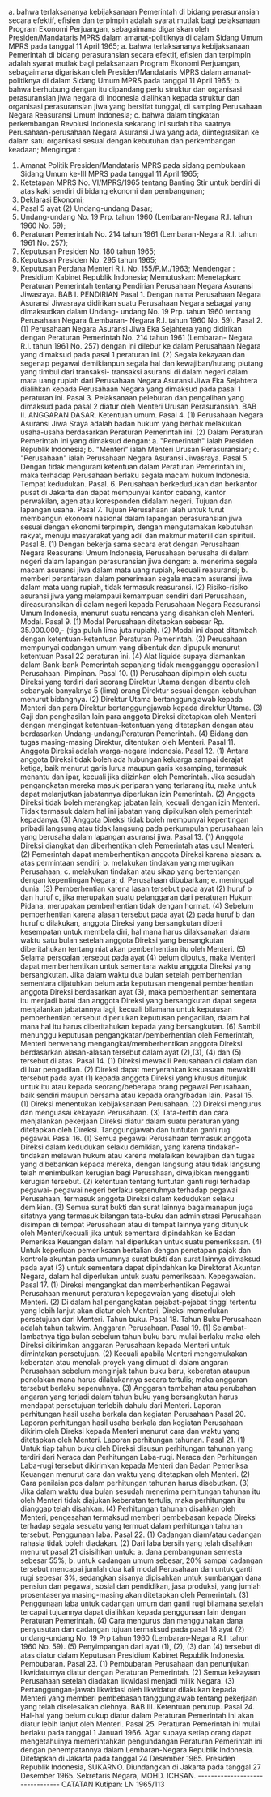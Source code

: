  a. bahwa terlaksananya kebijaksanaan Pemerintah di bidang perasuransian secara efektif, efisien dan terpimpin adalah syarat mutlak bagi pelaksanaan Program Ekonomi Perjuangan, sebagaimana digariskan oleh Presiden/Mandataris MPRS dalam amanat-politiknya di dalam Sidang Umum MPRS pada tanggal 11 April 1965; a. bahwa terlaksananya kebijaksanaan Pemerintah di bidang perasuransian secara efektif, efisien dan terpimpin adalah syarat mutlak bagi pelaksanaan Program Ekonomi Perjuangan, sebagaimana digariskan oleh Presiden/Mandataris MPRS dalam amanat-politiknya di dalam Sidang Umum MPRS pada tanggal 11 April 1965;
b. bahwa berhubung dengan itu dipandang perlu struktur dan organisasi perasuransian jiwa negara di Indonesia dialihkan kepada struktur dan organisasi perasuransian jiwa yang bersifat tunggal, di samping Perusahaan Negara Reasuransi Umum Indonesia;
c. bahwa dalam tingkatan perkembangan Revolusi Indonesia sekarang ini sudah tiba saatnya Perusahaan-perusahaan Negara Asuransi Jiwa yang ada, diintegrasikan ke dalam satu organisasi sesuai dengan kebutuhan dan perkembangan keadaan;
Mengingat :

1. Amanat Politik Presiden/Mandataris MPRS pada sidang pembukaan Sidang Umum ke-III MPRS pada tanggal 11 April 1965;
2. Ketetapan MPRS No. VI/MPRS/1965 tentang Banting Stir untuk berdiri di atas kaki sendiri di bidang ekonomi dan pembangunan;
3. Deklarasi Ekonomi;
4. Pasal 5 ayat (2) Undang-undang Dasar;
5. Undang-undang No. 19 Prp. tahun 1960 (Lembaran-Negara R.I. tahun 1960 No. 59);
6. Peraturan Pemerintah No. 214 tahun 1961 (Lembaran-Negara R.I. tahun 1961 No. 257);
7. Keputusan Presiden No. 180 tahun 1965;
8. Keputusan Presiden No. 295 tahun 1965;
9. Keputusan Perdana Menteri R.i. No. 155/P.M./1963; Mendengar : Presidium Kabinet Republik Indonesia; Memutuskan: Menetapkan: Peraturan Pemerintah tentang Pendirian Perusahaan Negara Asuransi Jiwasraya. BAB I. PENDIRIAN Pasal 1. Dengan nama Perusahaan Negara Asuransi Jiwasraya didirikan suatu Perusahaan Negara sebagai yang dimaksudkan dalam Undang- undang No. 19 Prp. tahun 1960 tentang Perusahaan Negara (Lembaran- Negara R.I. tahun 1960 No. 59). Pasal 2. (1) Perusahaan Negara Asuransi Jiwa Eka Sejahtera yang didirikan dengan Peraturan Pemerintah No. 214 tahun 1961 (Lembaran- Negara R.I. tahun 1961 No. 257) dengan ini dilebur ke dalam Perusahaan Negara yang dimaksud pada pasal 1 peraturan ini. (2) Segala kekayaan dan segenap pegawai demikianpun segala hal dan kewajiban/hutang piutang yang timbul dari transaksi- transaksi asuransi di dalam negeri dalam mata uang rupiah dari Perusahaan Negara Asuransi Jiwa Eka Sejahtera dialihkan kepada Perusahaan Negara yang dimaksud pada pasal 1 peraturan ini. Pasal 3. Pelaksanaan peleburan dan pengalihan yang dimaksud pada pasal 2 diatur oleh Menteri Urusan Perasuransian. BAB II. ANGGARAN DASAR. Ketentuan umum. Pasal 4. (1) Perusahaan Negara Asuransi Jiwa Sraya adalah badan hukum yang berhak melakukan usaha-usaha berdasarkan Peraturan Pemerintah ini. (2) Dalam Peraturan Pemerintah ini yang dimaksud dengan:
a. "Pemerintah" ialah Presiden Republik Indonesia;
b. "Menteri" ialah Menteri Urusan Perasuransian;
c. "Perusahaan" ialah Perusahaan Negara Asuransi Jiwasraya. Pasal 5. Dengan tidak mengurani ketentuan dalam Peraturan Pemerintah ini, maka terhadap Perusahaan berlaku segala macam hukum Indonesia. Tempat kedudukan. Pasal. 6. Perusahaan berkedudukan dan berkantor pusat di Jakarta dan dapat mempunyai kantor cabang, kantor perwakilan, agen atau koresponden didalam negeri. Tujuan dan lapangan usaha. Pasal 7. Tujuan Perusahaan ialah untuk turut membangun ekonomi nasional dalam lapangan perasuransian jiwa sesuai dengan ekonomi terpimpin, dengan mengutamakan kebutuhan rakyat, menuju masyarakat yang adil dan makmur materiil dan spirituil. Pasal 8. (1) Dengan bekerja sama secara erat dengan Perusahaan Negara Reasuransi Umum Indonesia, Perusahaan berusaha di dalam negeri dalam lapangan perasuransian jiwa dengan:
a. menerima segala macam asuransi jiwa dalam mata uang rupiah, kecuali reasuransi;
b. memberi perantaraan dalam penerimaan segala macam asuransi jiwa dalam mata uang rupiah, tidak termasuk reasuransi. (2) Risiko-risiko asuransi jiwa yang melampaui kemampuan sendiri dari Perusahaan, direasuransikan di dalam negeri kepada Perusahaan Negara Reasuransi Umum Indonesia, menurut suatu rencana yang disahkan oleh Menteri. Modal. Pasal 9. (1) Modal Perusahaan ditetapkan sebesar Rp. 35.000.000,- (tiga puluh lima juta rupiah). (2) Modal ini dapat ditambah dengan ketentuan-ketentuan Peraturan Pemerintah. (3) Perusahaan mempunyai cadangan umum yang dibentuk dan dipupuk menurut ketentuan Pasal 22 peraturan ini. (4) Alat liquide supaya diamankan dalam Bank-bank Pemerintah sepanjang tidak mengganggu operasionil Perusahaan. Pimpinan. Pasal 10. (1) Perusahaan dipimpin oleh suatu Direksi yang terdiri dari seorang Direktur Utama dengan dibantu oleh sebanyak-banyaknya 5 (lima) orang Direktur sesuai dengan kebutuhan menurut bidangnya. (2) Direktur Utama bertanggungjawab kepada Menteri dan para Direktur bertanggungjawab kepada direktur Utama. (3) Gaji dan penghasilan lain para anggota Direksi ditetapkan oleh Menteri dengan mengingat ketentuan-ketentuan yang ditetapkan dengan atau berdasarkan Undang-undang/Peraturan Pemerintah. (4) Bidang dan tugas masing-masing Direktur, ditentukan oleh Menteri. Pasal 11. Anggota Direksi adalah warga-negara Indonesia. Pasal 12. (1) Antara anggota Direksi tidak boleh ada hubungan keluarga sampai derajat ketiga, baik menurut garis lurus maupun garis kesamping, termasuk menantu dan ipar, kecuali jika diizinkan oleh Pemerintah. Jika sesudah pengangkatan mereka masuk periparan yang terlarang itu, maka untuk dapat melanjutkan jabatannya diperlukan izin Pemerintah. (2) Anggota Direksi tidak boleh merangkap jabatan lain, kecuali dengan izin Menteri. Tidak termasuk dalam hal ini jabatan yang dipikulkan oleh pemerintah kepadanya. (3) Anggota Direksi tidak boleh mempunyai kepentingan pribadi langsung atau tidak langsung pada perkumpulan perusahaan lain yang berusaha dalam lapangan asuransi jiwa. Pasal 13. (1) Anggota Direksi diangkat dan diberhentikan oleh Pemerintah atas usul Menteri. (2) Pemerintah dapat memberhentikan anggota Direksi karena alasan:
a. atas permintaan sendiri;
b. melakukan tindakan yang merugikan Perusahaan;
c. melakukan tindakan atau sikap yang bertentangan dengan kepentingan Negara;
d. Perusahaan dibubarkan;
e. meninggal dunia. (3) Pemberhentian karena lasan tersebut pada ayat (2) huruf b dan huruf c, jika merupakan suatu pelanggaran dari peraturan Hukum Pidana, merupakan pemberhentian tidak dengan hormat. (4) Sebelum pemberhentian karena alasan tersebut pada ayat (2) pada huruf b dan huruf c dilakukan, anggota Direksi yang bersangkutan diberi kesempatan untuk membela diri, hal mana harus dilaksanakan dalam waktu satu bulan setelah anggota Direksi yang bersangkutan diberitahukan tentang niat akan pemberhentian itu oleh Menteri. (5) Selama persoalan tersebut pada ayat (4) belum diputus, maka Menteri dapat memberhentikan untuk sementara waktu anggota Direksi yang bersangkutan. Jika dalam waktu dua bulan setelah pemberhentian sementara dijatuhkan belum ada keputusan mengenai pemberhentian anggota Direksi berdasarkan ayat (3), maka pemberhentian sementara itu menjadi batal dan anggota Direksi yang bersangkutan dapat segera menjalankan jabatannya lagi, kecuali bilamana untuk keputusan pemberhentian tersebut diperlukan keputusan pengadilan, dalam hal mana hal itu harus diberitahukan kepada yang bersangkutan. (6) Sambil menunggu keputusan pengangkatan/pemberhentian oleh Pemerintah, Menteri berwenang mengangkat/memberhentikan anggota Direksi berdasarkan alasan-alasan tersebut dalam ayat (2),(3), (4) dan (5) tersebut di atas. Pasal 14. (1) Direksi mewakili Perusahaan di dalam dan di luar pengadilan. (2) Direksi dapat menyerahkan kekuasaan mewakili tersebut pada ayat (1) kepada anggota Direksi yang khusus ditunjuk untuk itu atau kepada seorang/beberapa orang pegawai Perusahaan, baik sendiri maupun bersama atau kepada orang/badan lain. Pasal 15. (1) Direksi menentukan kebijaksanaan Perusahaan. (2) Direksi mengurus dan menguasai kekayaan Perusahaan. (3) Tata-tertib dan cara menjalankan pekerjaan Direksi diatur dalam suatu peraturan yang ditetapkan oleh Direksi. Tanggungjawab dan tuntutan ganti rugi pegawai. Pasal 16. (1) Semua pegawai Perusahaan termasuk anggota Direksi dalam kedudukan selaku demikian, yang karena tindakan-tindakan melawan hukum atau karena melalaikan kewajiban dan tugas yang dibebankan kepada mereka, dengan langsung atau tidak langsung telah menimbulkan kerugian bagi Perusahaan, diwajibkan mengganti kerugian tersebut. (2) ketentuan tentang tuntutan ganti rugi terhadap pegawai- pegawai negeri berlaku sepenuhnya terhadap pegawai Perusahaan, termasuk anggota Direksi dalam kedudukan selaku demikian. (3) Semua surat bukti dan surat lainnya bagaimanapun juga sifatnya yang termasuk bilangan tata-buku dan administrasi Perusahaan disimpan di tempat Perusahaan atau di tempat lainnya yang ditunjuk oleh Menteri/kecuali jika untuk sementara dipindahkan ke Badan Pemeriksa Keuangan dalam hal diperlukan untuk suatu pemeriksaan. (4) Untuk keperluan pemeriksaan bertalian dengan penetapan pajak dan kontrole akuntan pada umumnya surat bukti dan surat lainnya dimaksud pada ayat (3) untuk sementara dapat dipindahkan ke Direktorat Akuntan Negara, dalam hal diperlukan untuk suatu pemeriksaan. Kepegawaian. Pasal 17. (1) Direksi mengangkat dan memberhentikan Pegawai Perusahaan menurut peraturan kepegawaian yang disetujui oleh Menteri. (2) Di dalam hal pengangkatan pejabat-pejabat tinggi tertentu yang lebih lanjut akan diatur oleh Menteri, Direksi memerlukan persetujuan dari Menteri. Tahun buku. Pasal 18. Tahun Buku Perusahaan adalah tahun takwim. Anggaran Perusahaan. Pasal 19. (1) Selambat-lambatnya tiga bulan sebelum tahun buku baru mulai berlaku maka oleh Direksi dikirimkan anggaran Perusahaan kepada Menteri untuk dimintakan persetujuan. (2) Kecuali apabila Menteri mengemukakan keberatan atau menolak proyek yang dimuat di dalam angaran Perusahaan sebelum menginjak tahun buku baru, keberatan ataupun penolakan mana harus dilakukannya secara tertulis; maka anggaran tersebut berlaku sepenuhnya. (3) Anggaran tambahan atau perubahan angaran yang terjadi dalam tahun buku yang bersangkutan harus mendapat persetujuan terlebih dahulu dari Menteri. Laporan perhitungan hasil usaha berkala dan kegiatan Perusahaan Pasal 20. Laporan perhitungan hasil usaha berkala dan kegiatan Perusahaan dikirim oleh Direksi kepada Menteri menurut cara dan waktu yang ditetapkan oleh Menteri. Laporan perhitungan tahunan. Pasal 21. (1) Untuk tiap tahun buku oleh Direksi disusun perhitungan tahunan yang terdiri dari Neraca dan Perhitungan Laba-rugi. Neraca dan Perhitungan Laba-rugi tersebut dikirimkan kepada Menteri dan Badan Pemeriksa Keuangan menurut cara dan waktu yang ditetapkan oleh Menteri. (2) Cara penilaian pos dalam perhitungan tahunan harus disebutkan. (3) Jika dalam waktu dua bulan sesudah menerima perhitungan tahunan itu oleh Menteri tidak diajukan keberatan tertulis, maka perhitungan itu dianggap telah disahkan. (4) Perhitungan tahunan disahkan oleh Menteri, pengesahan termaksud memberi pembebasan kepada Direksi terhadap segala sesuatu yang termuat dalam perhitungan tahunan tersebut. Penggunaan laba. Pasal 22. (1) Cadangan diam/atau cadangan rahasia tidak boleh diadakan. (2) Dari laba bersih yang telah disahkan menurut pasal 21 disisihkan untuk:
a. dana pembangunan semesta sebesar 55%;
b. untuk cadangan umum sebesar, 20% sampai cadangan tersebut mencapai jumlah dua kali modal Perusahaan dan untuk ganti rugi sebesar 3%, sedangkan sisanya dipisahkan untuk sumbangan dana pensiun dan pegawai, sosial dan pendidikan, jasa produksi, yang jumlah prosentasenya masing-masing akan ditetapkan oleh Pemerintah. (3) Penggunaan laba untuk cadangan umum dan ganti rugi bilamana setelah tercapai tujuannya dapat dialihkan kepada penggunaan lain dengan Peraturan Pemerintah. (4) Cara mengurus dan menggunakan dana penyusutan dan cadangan tujuan termaksud pada pasal 18 ayat (2) undang-undang No. 19 Prp tahun 1960 (Lembaran-Negara R.I. tahun 1960 No. 59). (5) Penyimpangan dari ayat (1), (2), (3) dan (4) tersebut di atas diatur dalam Keputusan Presidium Kabinet Republik Indonesia. Pembubaran. Pasal 23. (1) Pembubaran Perusahaan dan penunjukan likwidaturnya diatur dengan Peraturan Pemerintah. (2) Semua kekayaan Perusahaan setelah diadakan likwidasi menjadi milik Negara. (3) Pertanggungan-jawab likwidasi oleh likwidatur dilakukan kepada Menteri yang memberi pembebasan tanggungjawab tentang pekerjaan yang telah diselesaikan olehnya. BAB III. Ketentuan penutup. Pasal 24. Hal-hal yang belum cukup diatur dalam Peraturan Pemerintah ini akan diatur lebih lanjut oleh Menteri. Pasal 25. Peraturan Pemerintah ini mulai berlaku pada tanggal 1 Januari 1966. Agar supaya setiap orang dapat mengetahuinya memerintahkan pengundangan Peraturan Pemerintah ini dengan penempatannya dalam Lembaran-Negara Republik Indonesia. Ditetapkan di Jakarta pada tanggal 24 Desember 1965. Presiden Republik Indonesia, SUKARNO. Diundangkan di Jakarta pada tanggal 27 Desember 1965. Sekretaris Negara, MOHD. ICHSAN. -------------------------------- CATATAN Kutipan: LN 1965/113